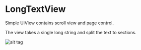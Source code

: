 LongTextView
============

Simple UIView contains scroll view and page control.

The view takes a single long string and split the text to sections.



![alt tag](https://raw.github.com/rorlich/LongTextView/master/LongTextView/Resources/Screen%20Shot%202014-03-09%20at%202.27.48%20PM.png)
